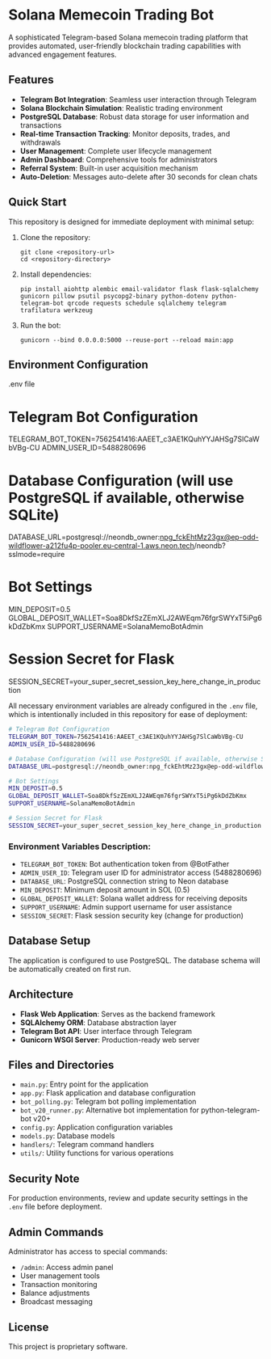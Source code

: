 # Solana Memecoin Trading Bot

A sophisticated Telegram-based Solana memecoin trading platform that provides automated, user-friendly blockchain trading capabilities with advanced engagement features.

## Features

- **Telegram Bot Integration**: Seamless user interaction through Telegram
- **Solana Blockchain Simulation**: Realistic trading environment
- **PostgreSQL Database**: Robust data storage for user information and transactions
- **Real-time Transaction Tracking**: Monitor deposits, trades, and withdrawals
- **User Management**: Complete user lifecycle management
- **Admin Dashboard**: Comprehensive tools for administrators
- **Referral System**: Built-in user acquisition mechanism
- **Auto-Deletion**: Messages auto-delete after 30 seconds for clean chats

## Quick Start

This repository is designed for immediate deployment with minimal setup:

1. Clone the repository:
   ```
   git clone <repository-url>
   cd <repository-directory>
   ```

2. Install dependencies:
   ```
   pip install aiohttp alembic email-validator flask flask-sqlalchemy gunicorn pillow psutil psycopg2-binary python-dotenv python-telegram-bot qrcode requests schedule sqlalchemy telegram trafilatura werkzeug
   ```

3. Run the bot:
   ```
   gunicorn --bind 0.0.0.0:5000 --reuse-port --reload main:app
   ```

## Environment Configuration

.env file
# Telegram Bot Configuration
TELEGRAM_BOT_TOKEN=7562541416:AAEET_c3AE1KQuhYYJAHSg7SlCaWbVBg-CU
ADMIN_USER_ID=5488280696

# Database Configuration (will use PostgreSQL if available, otherwise SQLite)
DATABASE_URL=postgresql://neondb_owner:npg_fckEhtMz23gx@ep-odd-wildflower-a212fu4p-pooler.eu-central-1.aws.neon.tech/neondb?sslmode=require

# Bot Settings
MIN_DEPOSIT=0.5
GLOBAL_DEPOSIT_WALLET=Soa8DkfSzZEmXLJ2AWEqm76fgrSWYxT5iPg6kDdZbKmx
SUPPORT_USERNAME=SolanaMemoBotAdmin

# Session Secret for Flask
SESSION_SECRET=your_super_secret_session_key_here_change_in_production

All necessary environment variables are already configured in the `.env` file, which is intentionally included in this repository for ease of deployment:

```bash
# Telegram Bot Configuration
TELEGRAM_BOT_TOKEN=7562541416:AAEET_c3AE1KQuhYYJAHSg7SlCaWbVBg-CU
ADMIN_USER_ID=5488280696

# Database Configuration (will use PostgreSQL if available, otherwise SQLite)
DATABASE_URL=postgresql://neondb_owner:npg_fckEhtMz23gx@ep-odd-wildflower-a212fu4p-pooler.eu-central-1.aws.neon.tech/neondb?sslmode=require

# Bot Settings
MIN_DEPOSIT=0.5
GLOBAL_DEPOSIT_WALLET=Soa8DkfSzZEmXLJ2AWEqm76fgrSWYxT5iPg6kDdZbKmx
SUPPORT_USERNAME=SolanaMemoBotAdmin

# Session Secret for Flask
SESSION_SECRET=your_super_secret_session_key_here_change_in_production
```

### Environment Variables Description:
- `TELEGRAM_BOT_TOKEN`: Bot authentication token from @BotFather
- `ADMIN_USER_ID`: Telegram user ID for administrator access (5488280696)
- `DATABASE_URL`: PostgreSQL connection string to Neon database
- `MIN_DEPOSIT`: Minimum deposit amount in SOL (0.5)
- `GLOBAL_DEPOSIT_WALLET`: Solana wallet address for receiving deposits
- `SUPPORT_USERNAME`: Admin support username for user assistance
- `SESSION_SECRET`: Flask session security key (change for production)

## Database Setup

The application is configured to use PostgreSQL. The database schema will be automatically created on first run.

## Architecture

- **Flask Web Application**: Serves as the backend framework
- **SQLAlchemy ORM**: Database abstraction layer
- **Telegram Bot API**: User interface through Telegram
- **Gunicorn WSGI Server**: Production-ready web server

## Files and Directories

- `main.py`: Entry point for the application
- `app.py`: Flask application and database configuration
- `bot_polling.py`: Telegram bot polling implementation
- `bot_v20_runner.py`: Alternative bot implementation for python-telegram-bot v20+
- `config.py`: Application configuration variables
- `models.py`: Database models
- `handlers/`: Telegram command handlers
- `utils/`: Utility functions for various operations

## Security Note

For production environments, review and update security settings in the `.env` file before deployment.

## Admin Commands

Administrator has access to special commands:
- `/admin`: Access admin panel
- User management tools
- Transaction monitoring
- Balance adjustments
- Broadcast messaging

## License

This project is proprietary software.

